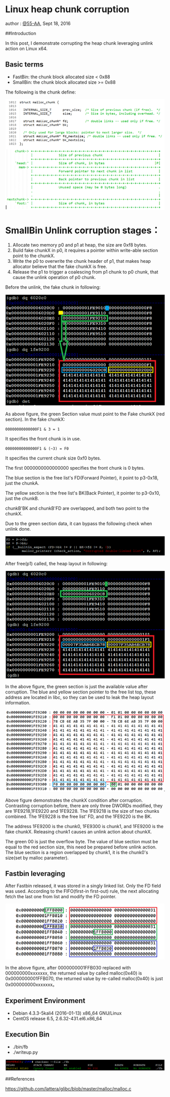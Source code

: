 # Linux heap chunk corruption 

author : [@55-AA](https://twitter.com/5_5_A_A), Sept 18, 2016

##Introduction

In this post, I demonstrate corrupting the heap chunk leveraging unlink action on Linux x64.

## Basic terms

+ FastBin: the chunk block allocated size < 0x88
+ SmallBin: the chunk block allocated size >= 0x88

The following is the chunk define:

![](./figure/01.PNG)

# SmallBin Unlink corruption stages：

1. Allocate two memory p0 and p1 at heap, the size are 0xf8 bytes.
2. Build fake chunkX in p0, it requires a pointer within write-able section point to the chunkX.
3. Write the p0 to overwrite the chunk header of p1, that makes heap allocator believe that the fake chunkX is free.
4. Release the p1 to trigger a coalescing from p1 chunk to p0 chunk, that cause the unlink operation of p0 chunk.

Before the unlink, the fake chunk in following:

![](./figure/02.PNG)

As above figure, the green Section value must point to the Fake chunkX (red section). In the fake chunkX:
    
    00000000000000F1 & 3 = 1

It specifies the front chunk is in use.

    00000000000000F1 & (~3) = F0

It specifies the current chunk size 0xf0 bytes.

The first 0000000000000000 specifies the front chunk is 0 bytes.

The blue section is the free list's FD(Forward Pointer), it point to p3-0x18, just the chunkA.

The yellow section is the free list's BK(Back Pointer), it pointer to p3-0x10, just the chunkB.

chunkB'BK and chunkB'FD are overlapped, and both two point to the chunkX.

Due to the green section data, it can bypass the following check when unlink done.

![](./figure/03.PNG)


After free(p1) called, the heap layout in following:

![](./figure/04.PNG)

In the above figure, the green section is just the available value after corruption. The blue and yellow section pointer to the free list top, these address are located in libc, so they can be used to leak the heap layout information.

![](./figure/05.PNG)

Above figure demonstrates the chunkX condition after corruption. Contrasting corruption before, there are only three DWORDs modified, they are 1FE9218,1FE9220 and 1FE9228. The 1FE9218 is the size of two chunks combined. The 1FE9228 is the free list' FD, and the 1FE9220 is the BK.

The address 1FE9200 is the chunk0, 1FE9300 is chunk1, and 1FE9200 is the fake chunkX. Releasing chunk1 causes an unlink action about chunkX.

The green 00 is just the overflow byte. The value of blue section must be equal to the red section size, this need be prepared before unlink action. The blue section is a region overlapped by chunk1, it is the chunk0's size(set by malloc parameter).


## Fastbin leveraging

After Fastbin released, it was stored in a singly linked list. Only the FD field was used. According to the FIFO(first-in first-out) rule, the next allocating fetch the last one from list and modify the FD pointer.


![](./figure/06.PNG)

In the above figure, after 0000000001FFB030 replaced with 000000000xxxxxxx, the returned value by called malloc(0x40) is 0x0000000001FFB070, the returned value by re-called malloc(0x40) is just 0x000000000xxxxxxx。


## Experiment Environment

+ Debian 4.3.3-5kali4 (2016-01-13) x86_64 GNU/Linux
+ CentOS release 6.5, 2.6.32-431.el6.x86_64

## Execution Bin

+ ./bin/fb
+ ./writeup.py

![](./figure/07.PNG)

##References

https://github.com/lattera/glibc/blob/master/malloc/malloc.c